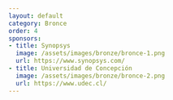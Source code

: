 ```yaml
---
layout: default
category: Bronce
order: 4
sponsors:
- title: Synopsys
  image: /assets/images/bronze/bronce-1.png
  url: https://www.synopsys.com/
- title: Universidad de Concepción
  image: /assets/images/bronze/bronce-2.png
  url: https://www.udec.cl/
---
```

